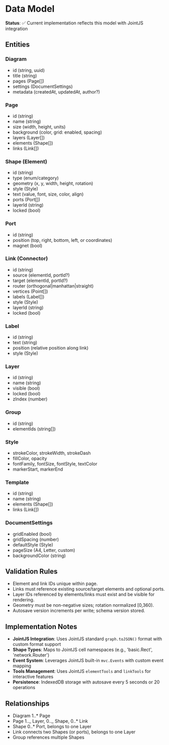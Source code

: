 # Data Model

**Status**: ✅ Current implementation reflects this model with JointJS integration

## Entities

### Diagram

- id (string, uuid)
- title (string)
- pages (Page[])
- settings (DocumentSettings)
- metadata (createdAt, updatedAt, author?)

### Page

- id (string)
- name (string)
- size (width, height, units)
- background (color, grid: enabled, spacing)
- layers (Layer[])
- elements (Shape[])
- links (Link[])

### Shape (Element)

- id (string)
- type (enum/category)
- geometry (x, y, width, height, rotation)
- style (Style)
- text (value, font, size, color, align)
- ports (Port[])
- layerId (string)
- locked (bool)

### Port

- id (string)
- position (top, right, bottom, left, or coordinates)
- magnet (bool)

### Link (Connector)

- id (string)
- source (elementId, portId?)
- target (elementId, portId?)
- router (orthogonal|manhattan|straight)
- vertices (Point[])
- labels (Label[])
- style (Style)
- layerId (string)
- locked (bool)

### Label

- id (string)
- text (string)
- position (relative position along link)
- style (Style)

### Layer

- id (string)
- name (string)
- visible (bool)
- locked (bool)
- zIndex (number)

### Group

- id (string)
- elementIds (string[])

### Style

- strokeColor, strokeWidth, strokeDash
- fillColor, opacity
- fontFamily, fontSize, fontStyle, textColor
- markerStart, markerEnd

### Template

- id (string)
- name (string)
- elements (Shape[])
- links (Link[])

### DocumentSettings

- gridEnabled (bool)
- gridSpacing (number)
- defaultStyle (Style)
- pageSize (A4, Letter, custom)
- backgroundColor (string)

## Validation Rules

- Element and link IDs unique within page.
- Links must reference existing source/target elements and optional ports.
- Layer IDs referenced by elements/links must exist and be visible for rendering.
- Geometry must be non-negative sizes; rotation normalized [0,360).
- Autosave version increments per write; schema version stored.

## Implementation Notes

- **JointJS Integration**: Uses JointJS standard `graph.toJSON()` format with custom format support
- **Shape Types**: Maps to JointJS cell namespaces (e.g., 'basic.Rect', 'network.Router')
- **Event System**: Leverages JointJS built-in `mvc.Events` with custom event mapping
- **Tools Management**: Uses JointJS `elementTools` and `linkTools` for interactive features
- **Persistence**: IndexedDB storage with autosave every 5 seconds or 20 operations

## Relationships

- Diagram 1..\* Page
- Page 1.._ Layer, 0.._ Shape, 0..\* Link
- Shape 0..\* Port, belongs to one Layer
- Link connects two Shapes (or ports), belongs to one Layer
- Group references multiple Shapes
